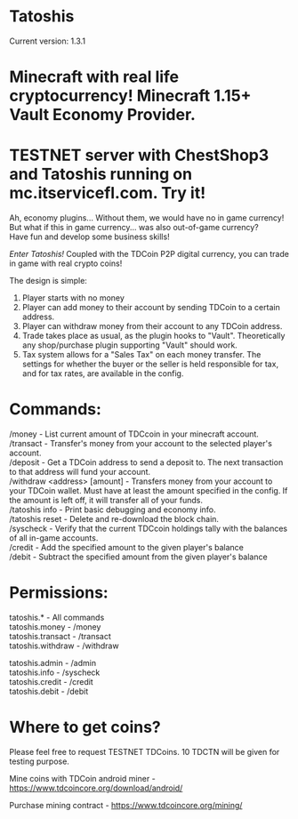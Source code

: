 Tatoshis
=

Current version: 1.3.1

Minecraft with real life cryptocurrency! Minecraft 1.15+ Vault Economy Provider.
=
TESTNET server with ChestShop3 and Tatoshis running on mc.itservicefl.com. Try it!
=

Ah, economy plugins... Without them, we would have no in game currency! But what if this in game currency... was also out-of-game currency?  
Have fun and develop some business skills!

*Enter Tatoshis!*
Coupled with the TDCoin P2P digital currency, you can trade in game with real crypto coins!

The design is simple:  
1) Player starts with no money  
2) Player can add money to their account by sending TDCoin to a certain address.  
3) Player can withdraw money from their account to any TDCoin address.  
4) Trade takes place as usual, as the plugin hooks to "Vault". Theoretically any shop/purchase plugin supporting "Vault" should work.  
5) Tax system allows for a "Sales Tax" on each money transfer. The settings for whether the buyer or the seller is held responsible for tax, and for tax rates, are available in the config.  

Commands:  
=
/money - List current amount of TDCcoin in your minecraft account.  
/transact <player> <amount> - Transfer's money from your account to the selected player's account.  
/deposit - Get a TDCoin address to send a deposit to. The next transaction to that address will fund your account.  
/withdraw \<address\> [amount] - Transfers money from your account to your TDCoin wallet. Must have at least the amount specified in the config. If the amount is left off, it will transfer all of your funds.  
/tatoshis info - Print basic debugging and economy info.  
/tatoshis reset - Delete and re-download the block chain.  
/syscheck - Verify that the current TDCcoin holdings tally with the balances of all in-game accounts.  
/credit <player> <amount> - Add the specified amount to the given player's balance  
/debit <player> <amount> - Subtract the specified amount from the given player's balance  

Permissions:
=
tatoshis.* - All commands  
tatoshis.money - /money  
tatoshis.transact - /transact  
tatoshis.withdraw - /withdraw

tatoshis.admin - /admin  
tatoshis.info - /syscheck  
tatoshis.credit - /credit  
tatoshis.debit - /debit

Where to get coins?
=
Please feel free to request TESTNET TDCoins. 10 TDCTN will be given for testing purpose.

Mine coins with TDCoin android miner - https://www.tdcoincore.org/download/android/

Purchase mining contract - https://www.tdcoincore.org/mining/

